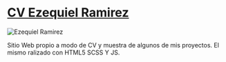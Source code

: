 # [CV Ezequiel Ramirez](https:www.ezequielramirez.com.ar)

![Ezequiel Ramirez](https://user-images.githubusercontent.com/78183135/132859649-bc7598b8-8fd0-468c-b475-e0970f1860c0.gif)

Sitio Web propio a modo de CV y muestra de algunos de mis proyectos. El mismo ralizado con HTML5 SCSS Y JS.
